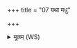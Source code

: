 +++
title = "07 यथा मधु"

+++
<details><summary>मूलम् (WS)</summary>

यथा मधु मधुकृतो न्यञ्जन्ति मधावधि ।  
एवा न्यनज्मि ते मनो अध्यस्यां मामकी तनू ॥ ८ ॥
</details>
